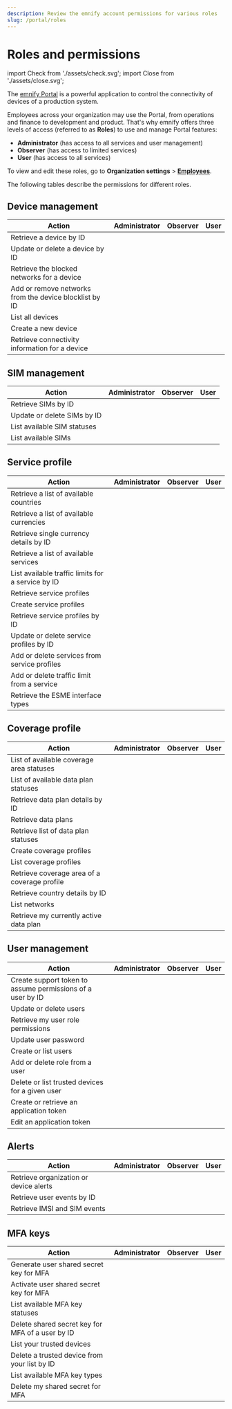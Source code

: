 ```yaml
---
description: Review the emnify account permissions for various roles
slug: /portal/roles
---
```


# Roles and permissions

import Check from './assets/check.svg';
import Close from './assets/close.svg';

The [emnify Portal](https://portal.emnify.com/) is a powerful application to control the connectivity of devices of a production system.

Employees across your organization may use the Portal, from operations and finance to development and product.
That's why emnify offers three levels of access (referred to as **Roles**) to use and manage Portal features:

- **Administrator** (has access to all services and user management)
- **Observer** (has access to limited services)
- **User** (has access to all services)

To view and edit these roles, go to **Organization settings**&nbsp;<span aria-label="and then">></span> [**Employees**](https://portal.emnify.com/organisation-settings/users).

The following tables describe the permissions for different roles.

## Device management

| Action | Administrator | Observer | User |
| ------ | :---: | :------: | :--: |
| Retrieve a device by ID | <Check alt="Yes" /> | <Check alt="Yes" /> | <Check alt="Yes" /> |
| Update or delete a device by ID | <Check alt="Yes" /> | <Close alt="No" /> | <Check alt="Yes" /> |
| Retrieve the blocked networks for a device | <Check alt="Yes" /> | <Check alt="Yes" /> | <Check alt="Yes" /> |
| Add or remove networks from the device blocklist by ID | <Check alt="Yes" /> | <Close alt="No" /> | <Check alt="Yes" /> |
| List all devices | <Check alt="Yes" /> | <Check alt="Yes" /> | <Check alt="Yes" /> |
| Create a new device | <Check alt="Yes" /> | <Close alt="No" /> | <Check alt="Yes" /> |
| Retrieve connectivity information for a device | <Check alt="Yes" /> | <Check alt="Yes" /> | <Check alt="Yes" /> |

## SIM management

| Action | Administrator | Observer | User |
| ------ | :---: | :------: | :--: |
| Retrieve SIMs by ID | <Check alt="✓" /> | <Check alt="Yes" /> | <Check alt="Yes" /> |
| Update or delete SIMs by ID | <Check alt="Yes" /> | <Close alt="No" /> | <Check alt="Yes" /> |
| List available SIM statuses | <Check alt="Yes" /> | <Check alt="Yes" /> | <Check alt="Yes" /> |
| List available SIMs | <Check alt="Yes" /> | <Check alt="Yes" /> | <Check alt="Yes" /> |

## Service profile

| Action | Administrator | Observer | User |
| ------ | :---: | :------: | :--: |
| Retrieve a list of available countries | <Check alt="Yes" /> | <Check alt="Yes" /> | <Check alt="Yes" /> |
| Retrieve a list of available currencies | <Check alt="Yes" /> | <Check alt="Yes" /> | <Check alt="Yes" /> |
| Retrieve single currency details by ID | <Check alt="Yes" /> | <Check alt="Yes" /> | <Check alt="Yes" /> |
| Retrieve a list of available services | <Check alt="Yes" /> | <Check alt="Yes" /> | <Check alt="Yes" /> |
| List available traffic limits for a service by ID | <Check alt="Yes" /> | <Check alt="Yes" /> | <Check alt="Yes" /> |
| Retrieve service profiles | <Check alt="Yes" /> | <Check alt="Yes" /> | <Check alt="Yes" /> |
| Create service profiles | <Check alt="Yes" /> | <Close alt="No" /> | <Check alt="Yes" />
| Retrieve service profiles by ID | <Check alt="Yes" /> | <Check alt="Yes" /> | <Check alt="Yes" /> |
| Update or delete service profiles by ID | <Check alt="Yes" /> | <Close alt="No" /> | <Check alt="Yes" /> |
| Add or delete services from service profiles | <Check alt="Yes" /> | <Close alt="No" /> | <Check alt="Yes" /> |
| Add or delete traffic limit from a service | <Check alt="Yes" /> | <Close alt="No" /> | <Check alt="Yes" /> |
| Retrieve the ESME interface types | <Check alt="Yes" /> | <Close alt="No" /> | <Check alt="Yes" /> |

## Coverage profile

| Action | Administrator | Observer | User |
| ------ | :---: | :------: | :--: |
| List of available coverage area statuses | <Check alt="Yes" /> | <Check alt="Yes" /> | <Check alt="Yes" /> |
| List of available data plan statuses | <Check alt="Yes" /> | <Check alt="Yes" /> | <Check alt="Yes" /> |
| Retrieve data plan details by ID | <Check alt="Yes" /> | <Check alt="Yes" /> | <Check alt="Yes" /> |
| Retrieve data plans | <Check alt="Yes" /> | <Check alt="Yes" /> | <Check alt="Yes" /> |
| Retrieve list of data plan statuses | <Check alt="Yes" /> | <Check alt="Yes" /> | <Check alt="Yes" /> |
| Create coverage profiles | <Check alt="Yes" /> | <Close alt="No" /> | <Check alt="Yes" /> |
| List coverage profiles | <Check alt="Yes" /> | <Check alt="Yes" /> | <Check alt="Yes" /> |
| Retrieve coverage area of a coverage profile | <Check alt="Yes" /> | <Check alt="Yes" /> | <Check alt="Yes" /> |
| Retrieve country details by ID | <Check alt="Yes" /> | <Check alt="Yes" /> | <Check alt="Yes" /> |
| List networks | <Check alt="Yes" /> | <Check alt="Yes" /> | <Check alt="Yes" /> |
| Retrieve my currently active data plan | <Check alt="Yes" /> | <Check alt="Yes" /> | <Check alt="Yes" /> |

## User management

| Action | Administrator | Observer | User |
| ------ | :---: | :------: | :--: |
| Create support token to assume permissions of a user by ID | <Close alt="No" /> | <Close alt="No" /> | <Close alt="No" /> |
| Update or delete users | <Check alt="Yes" /> | <Close alt="No" /> | <Close alt="No" /> |
| Retrieve my user role permissions | <Check alt="Yes" /> | <Check alt="Yes" /> | <Check alt="Yes" /> |
| Update user password | <Check alt="Yes" /> | <Check alt="Yes" /> | <Check alt="Yes" /> |
| Create or list users | <Check alt="Yes" /> | <Close alt="No" /> | <Close alt="No" /> |
| Add or delete role from a user | <Check alt="Yes" /> | <Close alt="No" /> | <Close alt="No" /> |
| Delete or list trusted devices for a given user | <Check alt="Yes" /> | <Close alt="No" /> | <Close alt="No" /> |
| Create or retrieve an application token | <Check alt="Yes" /> | <Check alt="Yes" /> | <Check alt="Yes" /> |
| Edit an application token | <Check alt="Yes" /> | <Close alt="No" /> | <Close alt="No" /> |

## Alerts

| Action | Administrator | Observer | User |
| ------ | :---: | :------: | :--: |
| Retrieve organization or device alerts | <Check alt="Yes" /> | <Check alt="Yes" /> | <Check alt="Yes" /> |
| Retrieve user events by ID | <Check alt="Yes" /> | <Close alt="No" /> | <Close alt="No" /> |
| Retrieve IMSI and SIM events | <Check alt="Yes" /> | <Check alt="Yes" /> | <Check alt="Yes" /> |

## MFA keys

| Action | Administrator | Observer | User |
| ------ | :---: | :------: | :--: |
| Generate user shared secret key for MFA | <Check alt="Yes" /> | <Check alt="Yes" /> | <Check alt="Yes" /> |
| Activate user shared secret key for MFA | <Check alt="Yes" /> | <Check alt="Yes" /> | <Check alt="Yes" /> |
| List available MFA key statuses | <Check alt="Yes" /> | <Check alt="Yes" /> | <Check alt="Yes" /> |
| Delete shared secret key for MFA of a user by ID | <Check alt="Yes" /> | <Close alt="No" /> | <Close alt="No" /> |
| List your trusted devices | <Check alt="Yes" /> | <Check alt="Yes" /> | <Check alt="Yes" /> |
| Delete a trusted device from your list by ID | <Check alt="Yes" /> | <Check alt="Yes" /> | <Check alt="Yes" /> |
| List available MFA key types | <Check alt="Yes" /> | <Check alt="Yes" /> | <Check alt="Yes" /> |
| Delete my shared secret for MFA | <Check alt="Yes" /> | <Check alt="Yes" /> | <Check alt="Yes" /> |
